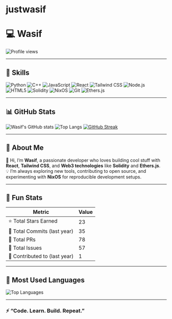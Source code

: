 # justwasif
# 💻 Wasif

![Profile views](https://komarev.com/ghpvc/?username=justwasif&color=blue&style=flat-square)
  
---

## 🧠 Skills

![Python](https://img.shields.io/badge/Python-3776AB?style=for-the-badge&logo=python&logoColor=white)
![C++](https://img.shields.io/badge/C++-00599C?style=for-the-badge&logo=c%2B%2B&logoColor=white)
![JavaScript](https://img.shields.io/badge/JavaScript-F7DF1E?style=for-the-badge&logo=javascript&logoColor=black)
![React](https://img.shields.io/badge/React-20232A?style=for-the-badge&logo=react&logoColor=61DAFB)
![Tailwind CSS](https://img.shields.io/badge/Tailwind_CSS-38B2AC?style=for-the-badge&logo=tailwind-css&logoColor=white)
![Node.js](https://img.shields.io/badge/Node.js-339933?style=for-the-badge&logo=node.js&logoColor=white)
![HTML5](https://img.shields.io/badge/HTML5-E34F26?style=for-the-badge&logo=html5&logoColor=white)
![Solidity](https://img.shields.io/badge/Solidity-363636?style=for-the-badge&logo=solidity&logoColor=white)
![NixOS](https://img.shields.io/badge/NixOS-5277C3?style=for-the-badge&logo=nixos&logoColor=white)
![Git](https://img.shields.io/badge/Git-F05032?style=for-the-badge&logo=git&logoColor=white)
![Ethers.js](https://img.shields.io/badge/Ethers.js-2533A0?style=for-the-badge&logo=ethereum&logoColor=white)

---

## 📊 GitHub Stats

![Wasif's GitHub stats](https://github-readme-stats.vercel.app/api?username=justwasif&show_icons=true&theme=radical)
![Top Langs](https://github-readme-stats.vercel.app/api/top-langs/?username=justwasif&layout=compact&theme=radical)
[![GitHub Streak](https://streak-stats.demolab.com?user=justwasif&theme=radical&hide_border=true)](https://git.io/streak-stats)

---

## 🚀 About Me

👋 Hi, I’m **Wasif**, a passionate developer who loves building cool stuff with **React**, **Tailwind CSS**, and **Web3 technologies** like **Solidity** and **Ethers.js**.  
💡 I’m always exploring new tools, contributing to open source, and experimenting with **NixOS** for reproducible development setups.  

---

## 🧩 Fun Stats

| Metric | Value |
|--------|--------|
| ⭐ Total Stars Earned | 23 |
| 🧾 Total Commits (last year) | 35 |
| 🔄 Total PRs | 78 |
| 🐛 Total Issues | 57 |
| 🌱 Contributed to (last year) | 1 |

---

## 🧠 Most Used Languages

![Top Languages](https://github-readme-stats.vercel.app/api/top-langs/?username=justwasif&theme=radical&langs_count=8&layout=compact)

---

### ⚡ “Code. Learn. Build. Repeat.”  

